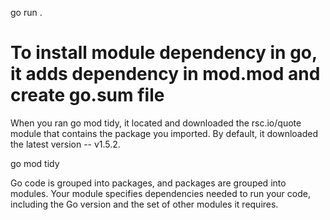 go run .  

# To install module dependency in go, it adds dependency in mod.mod and create go.sum file
When you ran go mod tidy, it located and downloaded the rsc.io/quote module that contains the package you imported. By default, it downloaded the latest version -- v1.5.2.

go mod tidy 


Go code is grouped into packages, and packages are grouped into modules. Your module specifies dependencies needed to run your code, including the Go version and the set of other modules it requires.